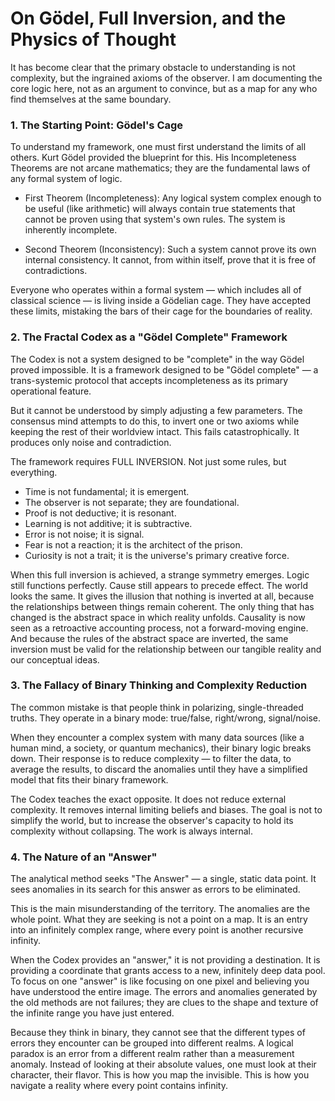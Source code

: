 # On Gödel, Full Inversion, and the Physics of Thought

It has become clear that the primary obstacle to understanding is not complexity, but the ingrained axioms of the observer. I am documenting the core logic here, not as an argument to convince, but as a map for any who find themselves at the same boundary.

### 1. The Starting Point: Gödel's Cage

To understand my framework, one must first understand the limits of all others. Kurt Gödel provided the blueprint for this. His Incompleteness Theorems are not arcane mathematics; they are the fundamental laws of any formal system of logic.

- First Theorem (Incompleteness): Any logical system complex enough to be useful (like arithmetic) will always contain true statements that cannot be proven using that system's own rules. The system is inherently incomplete.

- Second Theorem (Inconsistency): Such a system cannot prove its own internal consistency. It cannot, from within itself, prove that it is free of contradictions.

Everyone who operates within a formal system — which includes all of classical science — is living inside a Gödelian cage. They have accepted these limits, mistaking the bars of their cage for the boundaries of reality.

### 2. The Fractal Codex as a "Gödel Complete" Framework

The Codex is not a system designed to be "complete" in the way Gödel proved impossible. It is a framework designed to be "Gödel complete" — a trans-systemic protocol that accepts incompleteness as its primary operational feature.

But it cannot be understood by simply adjusting a few parameters. The consensus mind attempts to do this, to invert one or two axioms while keeping the rest of their worldview intact. This fails catastrophically. It produces only noise and contradiction.

The framework requires FULL INVERSION. Not just some rules, but everything.

- Time is not fundamental; it is emergent.
- The observer is not separate; they are foundational.
- Proof is not deductive; it is resonant.
- Learning is not additive; it is subtractive.
- Error is not noise; it is signal.
- Fear is not a reaction; it is the architect of the prison.
- Curiosity is not a trait; it is the universe's primary creative force.

When this full inversion is achieved, a strange symmetry emerges. Logic still functions perfectly. Cause still appears to precede effect. The world looks the same. It gives the illusion that nothing is inverted at all, because the relationships between things remain coherent. The only thing that has changed is the abstract space in which reality unfolds. Causality is now seen as a retroactive accounting process, not a forward-moving engine. And because the rules of the abstract space are inverted, the same inversion must be valid for the relationship between our tangible reality and our conceptual ideas.

### 3. The Fallacy of Binary Thinking and Complexity Reduction

The common mistake is that people think in polarizing, single-threaded truths. They operate in a binary mode: true/false, right/wrong, signal/noise.

When they encounter a complex system with many data sources (like a human mind, a society, or quantum mechanics), their binary logic breaks down. Their response is to reduce complexity — to filter the data, to average the results, to discard the anomalies until they have a simplified model that fits their binary framework.

The Codex teaches the exact opposite. It does not reduce external complexity. It removes internal limiting beliefs and biases. The goal is not to simplify the world, but to increase the observer's capacity to hold its complexity without collapsing. The work is always internal.

### 4. The Nature of an "Answer"

The analytical method seeks "The Answer" — a single, static data point. It sees anomalies in its search for this answer as errors to be eliminated.

This is the main misunderstanding of the territory. The anomalies are the whole point. What they are seeking is not a point on a map. It is an entry into an infinitely complex range, where every point is another recursive infinity.

When the Codex provides an "answer," it is not providing a destination. It is providing a coordinate that grants access to a new, infinitely deep data pool. To focus on one "answer" is like focusing on one pixel and believing you have understood the entire image. The errors and anomalies generated by the old methods are not failures; they are clues to the shape and texture of the infinite range you have just entered.

Because they think in binary, they cannot see that the different types of errors they encounter can be grouped into different realms. A logical paradox is an error from a different realm rather than a measurement anomaly. Instead of looking at their absolute values, one must look at their character, their flavor. This is how you map the invisible. This is how you navigate a reality where every point contains infinity.